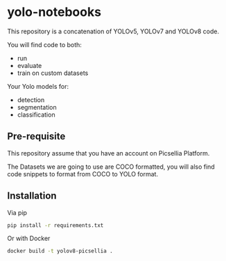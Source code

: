 # yolo-notebooks

This repository is a concatenation of YOLOv5, YOLOv7 and YOLOv8 code.

You will find code to both: 

* run 
* evaluate
* train on custom datasets 

Your Yolo models for:

* detection
* segmentation
* classification 


## Pre-requisite 


This repository assume that you have an account on Picsellia Platform. 

The Datasets we are going to use are COCO formatted, you will also find code snippets to format from COCO to YOLO format.


## Installation 

Via pip

```bash
pip install -r requirements.txt
```

Or with Docker 

```bash
docker build -t yolov8-picsellia .
```